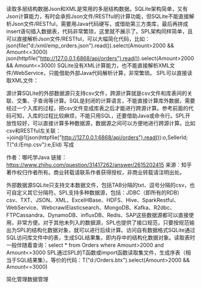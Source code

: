 读取多层结构数据Json和XML是常用的多层结构数据。SQLite架构简单，又有Json计算能力，有时会承担Json文件/RESTful的计算功能，但SQLite不能直接解析Json文件/RESTful，需要用Java代码硬写，或借助第三方类库，最后再拼成insert语句插入数据表，代码非常繁琐，这里就不展示了。SPL架构同样简单，且可以直接解析Json文件/RESTful，可以大幅简化代码，比如：json(file("d:/xml/emp_orders.json").read()).select(Amount>2000 && Amount<=3000)
json(httpfile("http://127.0.0.1:6868/api/orders").read()).select(Amount>2000 && Amount<=3000)
SQLite没有XML计算能力，也不能直接解析XML文件/WebService，只能借助外部Java代码解析计算，非常繁琐。 SPL可以直接读取XML文件：

源计算SQLite的外部数据源只支持csv文件，跨源计算就是csv文件和库表间的关联、交集、子查询等计算。SQL是封闭的计算语言，不能直接计算库外数据，需要经过一个入库的过程，把csv文件变成库表之后才能进行跨源计算。参考前面的代码可知，入库的过程比较麻烦，不能只用SQL，还要借助Java或命令行。SPL开放性较好，可以直接计算多种数据源，数据源之间可以方便地进行跨源计算。比如csv和RESTful左关联：=join@1(json(httpfile("http://127.0.0.1:6868/api/orders").read()):o,SellerId; T("d:/Emp.csv"):e,EId)
写成

作者：哪吒学Java
链接：https://www.zhihu.com/question/31417262/answer/2615202415
来源：知乎
著作权归作者所有。商业转载请联系作者获得授权，非商业转载请注明出处。

外部数据源SQLite只支持文本数据文件，包括TAB分隔的txt、逗号分隔的csv，也可自定义其它分隔符。SPL支持多种数据源，包括：JDBC（即所有的RDB）csv、TXT、JSON、XML、ExcelHBase、HDFS、Hive、SparkRestful、WebService、WebcrawlElasticsearch、MongoDB、Kafka、R2dbc、FTPCassandra、DynamoDB、influxDB、Redis、SAP这些数据源都可以直接使用，非常方便。对于其他未列入的数据源，SPL也提供了接口规范，只要按规范输出为SPL的结构化数据对象，就可以进行后续计算。访问自有数据格式SQLite通过SQL访问库文件中的表，生成SQL结果集，即内存中的结构化数据对象。读取表时一般伴随着查询：select * from Orders where Amount>2000 and Amount<=3000
SPL通过SPL的T函数或import函数读取集文件，生成序表（相当于SQL结果集）。等价的代码：T("d:/Orders.btx").select(Amount>2000 && Amount<=3000)

简化管理数据管理